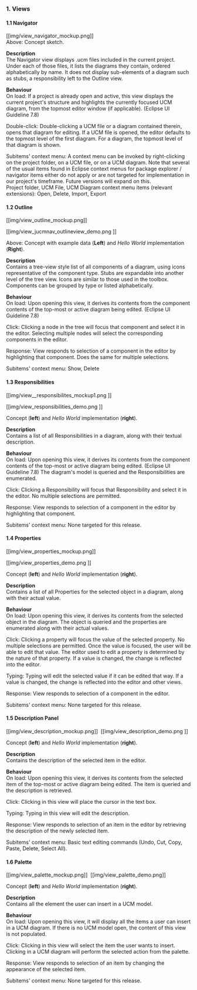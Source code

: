 ### 1\. Views

#### 1.1 Navigator

[[img/view_navigator_mockup.png]]  
Above: Concept sketch.

**Description**  
The Navigator view displays .ucm files included in the current project.
Under each of those files, it lists the diagrams they contain, ordered
alphabetically by name. It does not display sub-elements of a diagram
such as stubs, a responsibility left to the Outline view.

**Behaviour**  
On load: If a project is already open and active, this view displays the
current project's structure and highlights the currently focused UCM
diagram, from the topmost editor window (if applicable). (Eclipse UI
Guideline 7.8)

Double-click: Double-clicking a UCM file or a diagram contained therein,
opens that diagram for editing. If a UCM file is opened, the editor
defaults to the topmost level of the first diagram. For a diagram, the
topmost level of that diagram is shown.

Subitems' context menu: A context menu can be invoked by right-clicking
on the project folder, on a UCM file, or on a UCM diagram. Note that
several of the usual items found in Eclipse context menus for package
explorer / navigator items either do not apply or are not targeted for
implementation in our project's timeframe. Future versions will expand
on this.  
Project folder, UCM File, UCM Diagram context menu items (relevant
extensions): Open, Delete, Import, Export  

#### 1.2 Outline

[[img/view_outline_mockup.png]] 

[[img/view_jucmnav_outlineview_demo.png ]]

Above: Concept with example data (**Left**) and *Hello World*
implementation (**Right**).

**Description**  
Contains a tree-view style list of all components of a diagram, using
icons representative of the component type. Stubs are expandable into
another level of the tree view. Icons are similar to those used in the
toolbox. Components can be grouped by type or listed alphabetically.

**Behaviour**  
On load: Upon opening this view, it derives its contents from the
component contents of the top-most or active diagram being edited.
(Eclipse UI Guideline 7.8)

Click: Clicking a node in the tree will focus that component and select
it in the editor. Selecting multiple nodes will select the corresponding
components in the editor.

Response: View responds to selection of a component in the editor by
highlighting that component. Does the same for multiple selections.

Subitems' context menu: Show, Delete

#### 1.3 Responsibilities

[[img/view__responsibilites_mockup1.png ]] 

[[img/view_responsibilities\_demo.png ]] 

Concept (**left**) and *Hello World* implementation (**right**).

**Description**  
Contains a list of all Responsibilities in a diagram, along with their
textual description.

**Behaviour**  
On load: Upon opening this view, it derives its contents from the
component contents of the top-most or active diagram being edited.
(Eclipse UI Guideline 7.8) The diagram's model is queried and the
Responsibilities are enumerated.

Click: Clicking a Responsibility will focus that Responsibility and
select it in the editor. No multiple selections are permitted.

Response: View responds to selection of a component in the editor by
highlighting that component.

Subitems' context menu: None targeted for this release.

#### 1.4 Properties

[[img/view_properties_mockup.png]]  

[[img/view_properties_demo.png ]] 

Concept (**left**) and *Hello World* implementation (**right**).

**Description**  
Contains a list of all Properties for the selected object in a diagram,
along with their actual value.

**Behaviour**  
On load: Upon opening this view, it derives its contents from the
selected object in the diagram. The object is queried and the properties
are enumerated along with their actual values.

Click: Clicking a property will focus the value of the selected
property. No multiple selections are permitted. Once the value is
focused, the user will be able to edit that value. The editor used to
edit a property is determined by the nature of that property. If a value
is changed, the change is reflected into the editor.

Typing: Typing will edit the selected value if it can be edited that
way. If a value is changed, the change is reflected into the editor and
other views.

Response: View responds to selection of a component in the editor.

Subitems' context menu: None targeted for this release.

#### 1.5 Description Panel

[[img/view_description_mockup.png]] 
[[img/view_description\_demo.png ]] 

Concept (**left**) and *Hello World* implementation (**right**).

**Description**  
Contains the description of the selected item in the editor.

**Behaviour**  
On load: Upon opening this view, it derives its contents from the
selected item of the top-most or active diagram being edited. The item
is queried and the description is retrieved.

Click: Clicking in this view will place the cursor in the text box.

Typing: Typing in this view will edit the description.

Response: View responds to selection of an item in the editor by
retrieving the description of the newly selected item.

Subitems' context menu: Basic text editing commands (Undo, Cut, Copy,
Paste, Delete, Select All).

#### 1.6 Palette

[[img/view_palette_mockup.png]] 
[[img/view_palette_demo.png]]  

Concept (**left**) and *Hello World* implementation (**right**).

**Description**  
Contains all the element the user can insert in a UCM model.

**Behaviour**  
On load: Upon opening this view, it will display all the items a user
can insert in a UCM diagram. If there is no UCM model open, the content
of this view is not populated.

Click: Clicking in this view will select the item the user wants to
insert. Clicking in a UCM diagram will perform the selected action from
the palette.

Response: View responds to selection of an item by changing the
appearance of the selected item.

Subitems' context menu: None targeted for this release.

